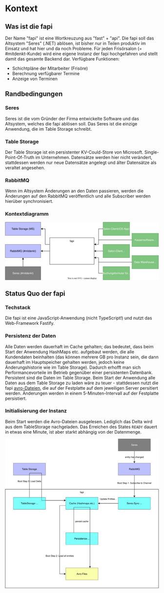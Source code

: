 # Kontext

## Was ist die fapi

Der Name "fapi" ist eine Wortkreuzung aus "fast" + "api". Die fapi soll das Altsystem "Seres" (.NET) ablösen, ist bisher nur in Teilen produktiv im Einsatz und hat hier und da noch Probleme. Für jeden Frisörsalon (= #mitdenkt-Kunde) wird eine eigene Instanz der fapi hochgefahren und stellt damit das gesamte Backend dar. Verfügbare Funktionen:

- Schichtpläne der Mitarbeiter (Frisöre)
- Berechnung verfügbarer Termine
- Anzeige von Terminen

## Randbedingungen

### Seres

Seres ist die vom Gründer der Firma entwickelte Software und das Altsystem, welches die fapi ablösen soll. Das Seres ist die einzige Anwendung, die im Table Storage schreibt.

### Table Storage

Der Table Storage ist ein persistenter KV-Could-Store von Microsoft. Single-Point-Of-Truth im Unternehmen. Datensätze werden hier nicht verändert, stattdessen werden nur neue Datensätze angelegt und älter Datensätze als veraltet angesehen.

### RabbitMQ

Wenn im Altsystem Änderungen an den Daten passieren, werden die Änderungen auf den RabbitMQ veröffentlich und alle Subscriber werden hierüber synchronisiert.

### Kontextdiagramm

![fapi-context](/imgs/fapi-context.drawio.svg)

## Status Quo der fapi

### Techstack

Die fapi ist eine JavaScript-Anwendung (nicht TypeScript!) und nutzt das Web-Framework Fastify.

### Persistenz der Daten

Alle Daten werden dauerhaft im Cache gehalten; das bedeutet, dass beim Start der Anwendung HashMaps etc. aufgebaut werden, die alle Kundendaten beinhalten (das können mehrere GB pro Instanz sein, die dann dauerhaft im Hauptspeicher gehalten werden, jedoch keine Änderungshistorie wie im Table Storage). Dadurch erhofft man sich Performancevorteile im Betrieb gegenüber einer persistenten Datenbank. Persistent sind die Daten im Table Storage. Beim Start der Anwendung alle Daten aus dem Table Storage zu laden wäre zu teuer - stattdessen nutzt die fapi [avro-Dateien](https://avro.apache.org/), die auf der Festplatte auf dem jeweiligen Server persitiert werden. Änderungen werden in einem 5-Minuten-Intervall auf der Festplatte persistiert.

### Initialisierung der Instanz

Beim Start werden die Avro-Dateien ausgelesen. Lediglich das Delta wird aus dem TableStorage nachgeladen. Das Erreichen des States `READY` dauert in etwas eine Minute, ist aber starkt abhängig von der Datenmenge.

![fapi-init](/imgs/fapi-init.drawio.svg)
